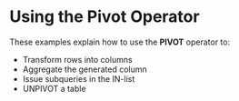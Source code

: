 # Using the Pivot Operator

These examples explain how to use the **PIVOT** operator to:
- Transform rows into columns
- Aggregate the generated column
- Issue subqueries in the IN-list
- UNPIVOT a table
